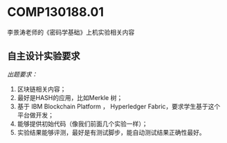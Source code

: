 # COMP130188.01
李景涛老师的《密码学基础》上机实验相关内容

## 自主设计实验要求
*出题要求：*
1. 区块链相关内容；
2. 最好是HASH的应用，比如Merkle 树；
3. 基于 IBM Blockchain Platform ， Hyperledger Fabric，要求学生基于这个平台做开发；
4. 能够提供初始代码（像我们前面几个实验一样）；
5. 实验结果能够评测，最好是有测试脚步，能自动测试结果正确性最好。